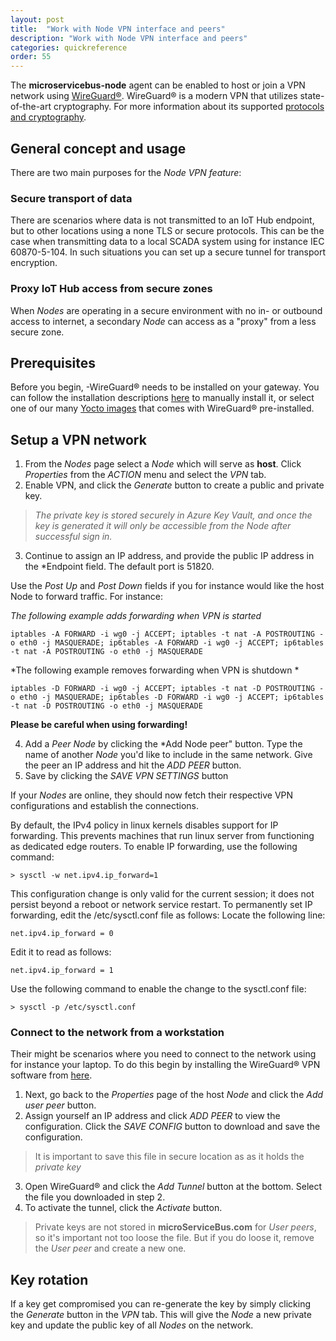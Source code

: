 ```yaml
---
layout: post
title:  "Work with Node VPN interface and peers"
description: "Work with Node VPN interface and peers"
categories: quickreference
order: 55
---
```


The **microservicebus-node** agent can be enabled to host or join a VPN network using [WireGuard®](https://www.wireguard.com/). WireGuard® is a modern VPN that utilizes state-of-the-art cryptography. For more information about its supported [protocols and cryptography](https://www.wireguard.com/protocol/).

## General concept and usage
There are two main purposes for the *Node VPN feature*:

### Secure transport of data
There are scenarios where data is not transmitted to an IoT Hub endpoint, but to other locations using a none TLS or secure protocols. This can be the case when transmitting data to a local SCADA system using for instance IEC 60870-5-104. In such situations you can set up a secure tunnel for transport encryption.

### Proxy IoT Hub access from secure zones
When *Nodes* are operating in a secure environment with no in- or outbound access to internet, a secondary *Node* can access as a "proxy" from a less secure zone.

## Prerequisites
Before you begin, -WireGuard® needs to be installed on your gateway. You can follow the installation descriptions [here](https://www.wireguard.com/install/) to manually install it, or select one of our many [Yocto images](https://github.com/axians/meta-microservicebus) that comes with WireGuard® pre-installed.

## Setup a VPN network
1. From the *Nodes* page select a *Node* which will serve as **host**. Click *Properties* from the *ACTION* menu and select the *VPN* tab.
2. Enable VPN, and click the *Generate* button to create a public and private key.
> *The private key is stored securely in Azure Key Vault, and once the key is generated it will only be accessible from the *Node* after successful sign in.*
3. Continue to assign an IP address, and provide the public IP address in the *Endpoint field. The default port is 51820.

Use the *Post Up* and *Post Down* fields if you for instance would like the host Node to forward traffic. For instance:

*The following example adds forwarding when VPN is started*
```
iptables -A FORWARD -i wg0 -j ACCEPT; iptables -t nat -A POSTROUTING -o eth0 -j MASQUERADE; ip6tables -A FORWARD -i wg0 -j ACCEPT; ip6tables -t nat -A POSTROUTING -o eth0 -j MASQUERADE
```
*The following example removes forwarding when VPN is shutdown *
```
iptables -D FORWARD -i wg0 -j ACCEPT; iptables -t nat -D POSTROUTING -o eth0 -j MASQUERADE; ip6tables -D FORWARD -i wg0 -j ACCEPT; ip6tables -t nat -D POSTROUTING -o eth0 -j MASQUERADE
```
**Please be careful when using forwarding!**

4. Add a *Peer Node* by clicking the *Add Node peer" button. Type the name of another *Node* you'd like to include in the same network. Give the peer an IP address and hit the *ADD PEER* button.
5. Save by clicking the *SAVE VPN SETTINGS* button

If your *Nodes* are online, they should now fetch their respective VPN configurations and establish the connections. 


By default, the IPv4 policy in linux kernels disables support for IP forwarding. This prevents machines that run linux server from functioning as dedicated edge routers. To enable IP forwarding, use the following command:

```
> sysctl -w net.ipv4.ip_forward=1
```

This configuration change is only valid for the current session; it does not persist beyond a reboot or network service restart. To permanently set IP forwarding, edit the /etc/sysctl.conf file as follows: Locate the following line:

```
net.ipv4.ip_forward = 0
```
Edit it to read as follows:

```
net.ipv4.ip_forward = 1
```

Use the following command to enable the change to the sysctl.conf file:

```
> sysctl -p /etc/sysctl.conf
```


### Connect to the network from a workstation
Their might be scenarios where you need to connect to the network using for instance your laptop. To do this begin by installing the WireGuard® VPN software from [here](https://www.wireguard.com/install/).

1. Next, go back to the *Properties* page of the host *Node* and click the *Add user peer* button.
2. Assign yourself an IP address and click *ADD PEER* to view the configuration. Click the *SAVE CONFIG* button to download and save the configuration.

> It is important to save this file in secure location as as it holds the *private key* 

3. Open WireGuard® and click the *Add Tunnel* button at the bottom. Select the file you downloaded in step 2.
4. To activate the tunnel, click the *Activate* button.

> Private keys are not stored in **microServiceBus.com** for *User peers*, so it's important not too loose the file. But if you do loose it, remove the *User peer* and create a new one.

## Key rotation
If a key get compromised you can re-generate the key by simply clicking the *Generate* button in the *VPN* tab. This will give the *Node* a new private key and update the public key of all *Nodes* on the network.
